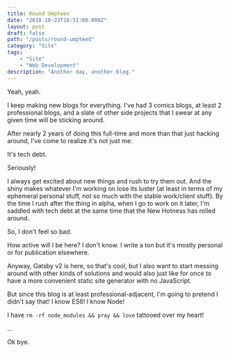```yaml
---
title: Round Umpteen
date: "2018-10-23T16:51:00.000Z"
layout: post
draft: false
path: "/posts/round-umpteed"
category: "Site"
tags:
    - "Site"
    - "Web Development"
description: "Another day, another blog."
---
```


Yeah, yeah.

I keep making new blogs for everything. I've had 3 comics blogs, at least 2 professional blogs, and a slate of other side projects that I swear at any given time will be sticking around.

After nearly 2 years of doing this full-time and more than that just hacking around, I've come to realize it's not just me:

It's tech debt.

Seriously!

I always get excited about new things and rush to try them out. And the shiny makes whatever I'm working on lose its luster (at least in terms of my ephemeral personal stuff, not so much with the stable work/client stuff). By the time I rush after the thing in alpha, when I go to work on it later, I'm saddled with tech debt at the same time that the New Hotness has rolled around.

So, I don't feel so bad.

How active will I be here? I don't know. I write a ton but it's mostly personal or for publication elsewhere.

Anyway, Gatsby v2 is here, so that's cool, but I also want to start messing around with other kinds of solutions and would also just like for once to have a more convenient static site generator with no JavaScript.

But since this blog is at least professional-adjacent, I'm going to pretend I didn't say that! I know ES6! I know Node!

I have `rm -rf node_modules && pray && love` tattooed over my heart!

...

Ok bye.
